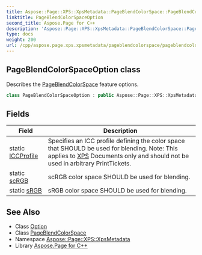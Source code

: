 ```yaml
---
title: Aspose::Page::XPS::XpsMetadata::PageBlendColorSpace::PageBlendColorSpaceOption class
linktitle: PageBlendColorSpaceOption
second_title: Aspose.Page for C++
description: 'Aspose::Page::XPS::XpsMetadata::PageBlendColorSpace::PageBlendColorSpaceOption class. Describes the PageBlendColorSpace feature options in C++.'
type: docs
weight: 200
url: /cpp/aspose.page.xps.xpsmetadata/pageblendcolorspace/pageblendcolorspaceoption/
---
```

## PageBlendColorSpaceOption class


Describes the [PageBlendColorSpace](../) feature options.

```cpp
class PageBlendColorSpaceOption : public Aspose::Page::XPS::XpsMetadata::Option
```

## Fields

| Field | Description |
| --- | --- |
| static [ICCProfile](./iccprofile/) | Specifies an ICC profile defining the color space that SHOULD be used for blending. Note: This applies to [XPS](../../../aspose.page.xps/) Documents only and should not be used in arbitrary PrintTickets. |
| static [scRGB](./scrgb/) | scRGB color space SHOULD be used for blending. |
| static [sRGB](./srgb/) | sRGB color space SHOULD be used for blending. |
## See Also

* Class [Option](../../option/)
* Class [PageBlendColorSpace](../)
* Namespace [Aspose::Page::XPS::XpsMetadata](../../)
* Library [Aspose.Page for C++](../../../)
